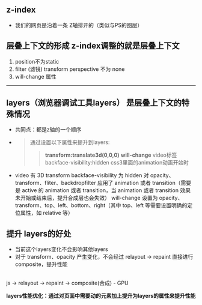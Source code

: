 ## z-index
- 我们的网页是沿着一条 Z轴排开的（类似与PS的图层）

## 层叠上下文的形成  z-index调整的就是层叠上下文

1. position不为static
2. filter (滤镜)  transform perspective 不为 none
3. will-change 属性

********

## layers（浏览器调试工具layers） 是层叠上下文的特殊情况
 - 共同点：都是z轴的一个顺序
 - >通过设置以下属性来提升到layers:
   >> **transform:translate3d(0,0,0)**
   >> **will-change**
   >> video标签
   >> backface-visibility:hidden
   >> css3里面的animation动画开始时

- video
    有 3D transform
    backface-visibility 为 hidden
    对 opacity、transform、fliter、backdropfilter 应用了 animation 或者 transition（需要是 active 的 animation 或者 transition，当 animation 或者 transition 效果未开始或结束后，提升合成层也会失效）
    will-change 设置为 opacity、transform、top、left、bottom、right（其中 top、left 等需要设置明确的定位属性，如 relative 等）

## 提升 layers的好处
- 当前这个layers变化不会影响其他layers
- 对于 transform、opacity 产生变化，不会经过 relayout -> repaint 直接进行composite，提升性能

## 
   js -> relayout -> repaint  -> composite(合成) - GPU

 **layers性能优化：通过对页面中需要动的元素加上提升为layers的属性来提升性能**